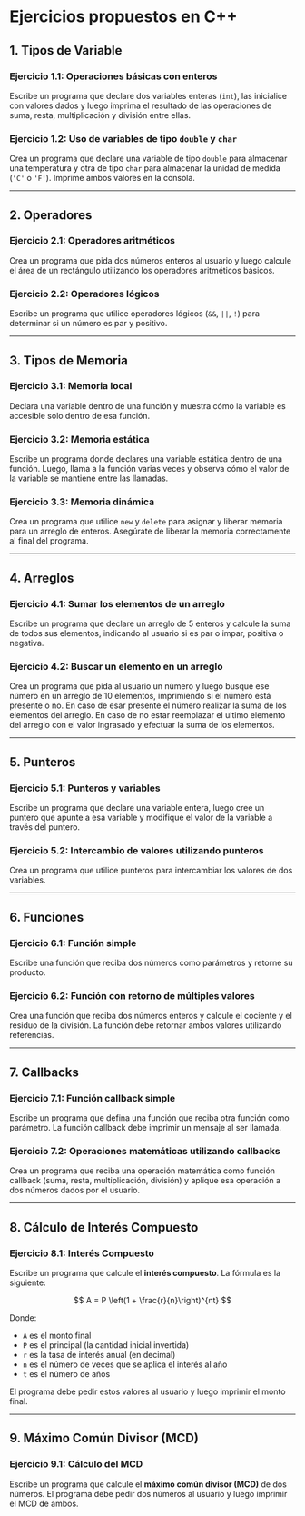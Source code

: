 # Ejercicios propuestos en C++

## 1. Tipos de Variable

### Ejercicio 1.1: Operaciones básicas con enteros
Escribe un programa que declare dos variables enteras (`int`), las inicialice con valores dados y luego imprima el resultado de las operaciones de suma, resta, multiplicación y división entre ellas.

### Ejercicio 1.2: Uso de variables de tipo `double` y `char`
Crea un programa que declare una variable de tipo `double` para almacenar una temperatura y otra de tipo `char` para almacenar la unidad de medida (`'C'` o `'F'`). Imprime ambos valores en la consola.

---

## 2. Operadores

### Ejercicio 2.1: Operadores aritméticos
Crea un programa que pida dos números enteros al usuario y luego calcule el área de un rectángulo utilizando los operadores aritméticos básicos.

### Ejercicio 2.2: Operadores lógicos
Escribe un programa que utilice operadores lógicos (`&&`, `||`, `!`) para determinar si un número es par y positivo.

---

## 3. Tipos de Memoria

### Ejercicio 3.1: Memoria local
Declara una variable dentro de una función y muestra cómo la variable es accesible solo dentro de esa función.

### Ejercicio 3.2: Memoria estática
Escribe un programa donde declares una variable estática dentro de una función. Luego, llama a la función varias veces y observa cómo el valor de la variable se mantiene entre las llamadas.

### Ejercicio 3.3: Memoria dinámica
Crea un programa que utilice `new` y `delete` para asignar y liberar memoria para un arreglo de enteros. Asegúrate de liberar la memoria correctamente al final del programa.

---

## 4. Arreglos

### Ejercicio 4.1: Sumar los elementos de un arreglo
Escribe un programa que declare un arreglo de 5 enteros y calcule la suma de todos sus elementos, indicando al usuario si es par o impar, positiva o negativa.

### Ejercicio 4.2: Buscar un elemento en un arreglo
Crea un programa que pida al usuario un número y luego busque ese número en un arreglo de 10 elementos, imprimiendo si el número está presente o no. En caso de esar presente el número realizar la suma de los elementos del arreglo. En caso de no estar reemplazar el ultimo elemento del arreglo con el valor ingrasado y efectuar la suma de los elementos.

---

## 5. Punteros

### Ejercicio 5.1: Punteros y variables
Escribe un programa que declare una variable entera, luego cree un puntero que apunte a esa variable y modifique el valor de la variable a través del puntero.

### Ejercicio 5.2: Intercambio de valores utilizando punteros
Crea un programa que utilice punteros para intercambiar los valores de dos variables.

---

## 6. Funciones

### Ejercicio 6.1: Función simple
Escribe una función que reciba dos números como parámetros y retorne su producto.

### Ejercicio 6.2: Función con retorno de múltiples valores
Crea una función que reciba dos números enteros y calcule el cociente y el residuo de la división. La función debe retornar ambos valores utilizando referencias.

---

## 7. Callbacks

### Ejercicio 7.1: Función callback simple
Escribe un programa que defina una función que reciba otra función como parámetro. La función callback debe imprimir un mensaje al ser llamada.

### Ejercicio 7.2: Operaciones matemáticas utilizando callbacks
Crea un programa que reciba una operación matemática como función callback (suma, resta, multiplicación, división) y aplique esa operación a dos números dados por el usuario.

---

## 8. Cálculo de Interés Compuesto

### Ejercicio 8.1: Interés Compuesto
Escribe un programa que calcule el **interés compuesto**. La fórmula es la siguiente:

$$
A = P \left(1 + \frac{r}{n}\right)^{nt}
$$

Donde:
- `A` es el monto final
- `P` es el principal (la cantidad inicial invertida)
- `r` es la tasa de interés anual (en decimal)
- `n` es el número de veces que se aplica el interés al año
- `t` es el número de años

El programa debe pedir estos valores al usuario y luego imprimir el monto final.

---

## 9. Máximo Común Divisor (MCD)

### Ejercicio 9.1: Cálculo del MCD
Escribe un programa que calcule el **máximo común divisor (MCD)** de dos números.  El programa debe pedir dos números al usuario y luego imprimir el MCD de ambos.

